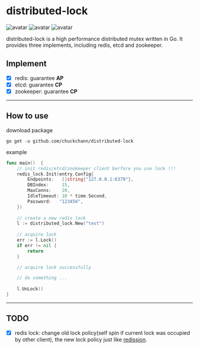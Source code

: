 # distributed-lock

![avatar](https://img.shields.io/badge/build-unkown-orange)
![avatar](https://img.shields.io/badge/release-v1.0.0-brightgreen)
![avatar](https://img.shields.io/badge/license-unkown-yellow)

distributed-lock is a high performance distributed mutex written in Go. It provides three implements, including redis, etcd and zookeeper.

## Implement

- [x] redis: guarantee **AP**
- [x] etcd: guarantee **CP**
- [x] zookeeper: guarantee **CP**

------

## How to use

download package

```shell
go get -u github.com/chuckchann/distributed-lock
```

example 

```go
func main()  {
	// init redis/etcd/zookeeper client berfore you use lock !!!
	redis_lock.Init(entry.Config{
		Endpoints:   []string{"127.0.0.1:6379"},
		DBIndex:     15,
		MaxConns:    20,
		IdleTimeout: 10 * time.Second,
		Password: 	"123456",
	})
	
	// create a new redis lock
	l := distributed_lock.New("test")
	
    // acquire lock
	err := l.Lock()
	if err != nil {
		return
	}

	// acquire lock successfully

	// do something ...
	
	l.UnLock()
}
```




------

## TODO

- [x] redis lock: change old lock policy(self spin if current lock was occupied by other client), the new lock policy just like [redission](https://github.com/redisson/redisson).



